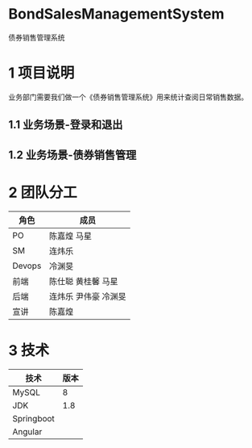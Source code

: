 # BondSalesManagementSystem

债券销售管理系统

# 1 项目说明

业务部门需要我们做一个《债券销售管理系统》用来统计查阅日常销售数据。



## 1.1 业务场景-登录和退出



## 1.2 业务场景-债券销售管理







# 2 团队分工

| 角色   | 成员                       |
| ------ | -------------------------- |
| PO     | 陈嘉煌	马星             |
| SM     | 连炜乐                     |
| Devops | 冷渊旻                     |
| 前端   | 陈仕聪	黄桂馨	马星   |
| 后端   | 连炜乐	尹伟豪	冷渊旻 |
| 宣讲   | 陈嘉煌                     |

# 3 技术

| 技术       | 版本 |
| ---------- | ---- |
| MySQL      | 8    |
| JDK        | 1.8  |
| Springboot |      |
| Angular    |      |

